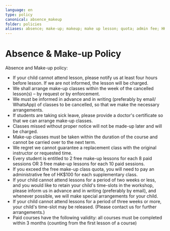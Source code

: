 ```yaml
---
language: en
type: policy
canonical: absence_makeup
folder: policies
aliases: absence; make‑up; makeup; make up lesson; quota; admin fee; HK$100; notice; sick leave
---
```

# Absence & Make-up Policy

Absence and Make-up policy:
- If your child cannot attend lesson, please notify us at least four hours before lesson. If we are not informed, the lesson will be charged.
- We shall arrange make-up classes within the week of the cancelled lesson(s) – by request or by enforcement.
- We must be informed in advance and in writing (preferably by email/ WhatsApp) of classes to be cancelled, so that we make the necessary arrangements.
- If students are taking sick leave, please provide a doctor's certificate so that we can arrange make-up classes.
- Classes missed without proper notice will not be made-up later and will be charged.
- Make-up classes must be taken within the duration of the course and cannot be carried over to the next term.
- We regret we cannot guarantee a replacement class with the original instructor or requested time.
- Every student is entitled to 2 free make-up lessons for each 8 paid sessions OR 3 free make-up lessons for each 10 paid sessions.
- If you exceed the free make-up class quota, you will need to pay an administrative fee of HK$100 for each supplementary class.
- If your child cannot attend lessons for a period of two weeks or less, and you would like to retain your child's time-slots in the workshop, please inform us in advance and in writing (preferably by email), and whenever possible, we will make special arrangements for your child.
- If your child cannot attend lessons for a period of three weeks or more, your child's time-slot may be released. (Please contact us for further arrangements.)
- Paid courses have the following validity: all courses must be completed within 3 months (counting from the first lesson of a course)
